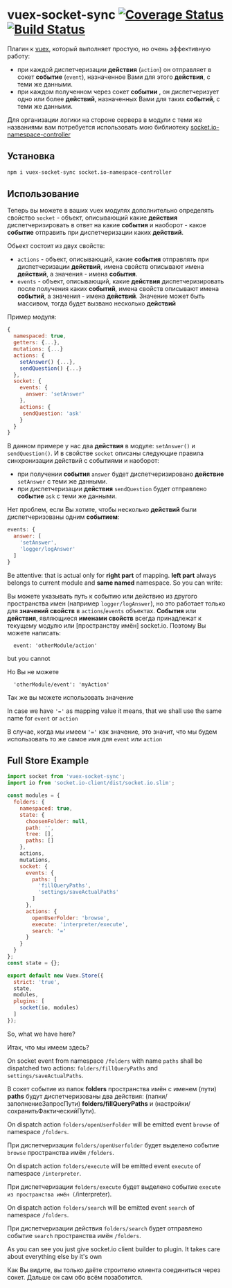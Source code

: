 # vuex-socket-sync [![Coverage Status](https://coveralls.io/repos/github/yarsky-tgz/vuex-socket-sync/badge.svg?branch=master)](https://coveralls.io/github/yarsky-tgz/vuex-socket-sync?branch=master) [![Build Status](https://travis-ci.org/yarsky-tgz/vuex-socket-sync.svg?branch=master)](https://travis-ci.org/yarsky-tgz/vuex-socket-sync)

Плагин к [vuex](https://github.com/vuejs/vuex), который выполняет простую, но очень эффективную работу:

 * при каждой диспетчеризации **действия** (`action`) он отправляет в сокет **событие** (`event`), назначенное Вами для этого **действия**, с теми же данными.
 * при каждом полученном через сокет **событии** , он диспетчеризует одно или более **действий**, назначенных Вами для таких **событий**, с теми же данными.
 
Для организации логики на стороне сервера в модули с теми же названиями вам потребуется использовать мою библиотеку [socket.io-namespace-controller](https://www.npmjs.com/package/socket.io-namespace-controller)
 
## Установка
 
```bash
npm i vuex-socket-sync socket.io-namespace-controller
```

## Использование

Теперь вы можете в ваших vuex модулях дополнительно определять свойство `socket` - объект, описывающий какие **действия** диспетчеризировать в ответ на какие **события** и наоборот - какое **событие** отправить при диспетчеризации каких **действий**. 

Обьект состоит из двух свойств:

 * `actions` - объект, описывающий, какие **события** отправлять при диспетчеризации **действий**, имена свойств описывают имена **действий**, а значения - имена **события**.
 * `events` - объект, описывающий, какие **действия** диспетчеризировать после получения каких **событий**, имена свойств описывают имена **событий**, а значения - имена **действий**. Значение может быть массивом, тогда будет вызвано несколько **действий** 

Пример модуля:

```javascript
{
  namespaced: true,
  getters: {...},
  mutations: {...}
  actions: {
    setAnswer() {...},
    sendQuestion() {...}
  },
  socket: {
    events: {
      answer: 'setAnswer'
    },
    actions: {
     sendQuestion: 'ask'
    }
  }
}
```

В данном примере у нас два **действия** в модуле: `setAnswer()` и `sendQuestion()`. И в свойстве `socket` описаны следующие правила синхронизации действий с событиями и наоборот:

 * при получении **события** `answer` будет диспетчеризировано **действие** `setAnswer` с теми же данными.
 * при диспетчеризации **действия** `sendQuestion` будет отправлено **событие** `ask` с теми же данными.

Нет проблем, если Вы хотите, чтобы несколько **действий** были диспетчеризованы одним **событием**: 

```javascript
events: {
  answer: [
    'setAnswer',
    'logger/logAnswer'
  ] 
}
```

Be attentive: that is actual only for **right part** of mapping. **left part** always belongs to current module and **same named** namespace. So you can write: 

Вы можете указывать путь к событию или действию из другого пространства имен (например `logger/logAnswer`), но это работает только для **значений свойств** в `actions`/`events` объектах. **События** или **действия**, являющиеся **именами свойств** всегда принадлежат к текущему модулю или [пространству имён] socket.io. Поэтому Вы можете написать:

```
  event: 'otherModule/action'
```

but you cannot 

Но Вы не можете

```
  'otherModule/event': 'myAction'
```

Так же вы можете использовать значение 


In case we have `'='` as mapping value it means, that   we shall use the same name for `event` or `action`

В случае, когда мы имеем `'='` как значение, это значит, что мы будем использовать то же самое имя для `event`  или `action` 

## Full Store Example

```javascript
import socket from 'vuex-socket-sync';
import io from 'socket.io-client/dist/socket.io.slim';

const modules = {
  folders: {
    namespaced: true,
    state: {
      choosenFolder: null,
      path: '',
      tree: [],
      paths: []
    },
    actions,
    mutations,
    socket: {
      events: {
        paths: [
          'fillQueryPaths',
          'settings/saveActualPaths'
        ]
      },
      actions: {
        openUserFolder: 'browse',
        execute: 'interpreter/execute',
        search: '='
      }
    }
  }
};
const state = {};

export default new Vuex.Store({
  strict: 'true',
  state,
  modules,
  plugins: [
    socket(io, modules)
  ]
});
```

So, what we have here?

Итак, что мы имеем здесь?


On socket event from namespace `/folders` with name `paths` shall be dispatched two actions: `folders/fillQueryPaths` and `settings/saveActualPaths`.

В сокет событие из папок **folders**  пространства имён c именем (пути) **paths** будут диспетчеризованы два действия: (папки/ заполнениеЗапросПути) **folders/fillQueryPaths** и (настройки/сохранитьФактическийПути).

On dispatch action `folders/openUserFolder` will be emitted event `browse` of namespace `/folders`.

При диспетчеризации `folders/openUserfolder` будет выделено событие `browse` пространства имён `/folders`.

On dispatch action `folders/execute` will be emitted event `execute` of namespace `/interpreter`. 

При диспетчеризации `folders/execute`  будет выделено событие `execute из пространства имён (`/interpreter).

On dispatch action `folders/search` will be emitted event `search` of namespace `/folders`.

При диспетчеризации действия `folders/search` будет отправлено событие `search` пространства имён `/folders`.

As you can see you just give socket.io client builder to plugin. It takes care about everything else by it's own 

Как Вы видите, вы только даёте cтроителю клиента соединиться через сокет. Дальше он сам обо всём позаботится.

